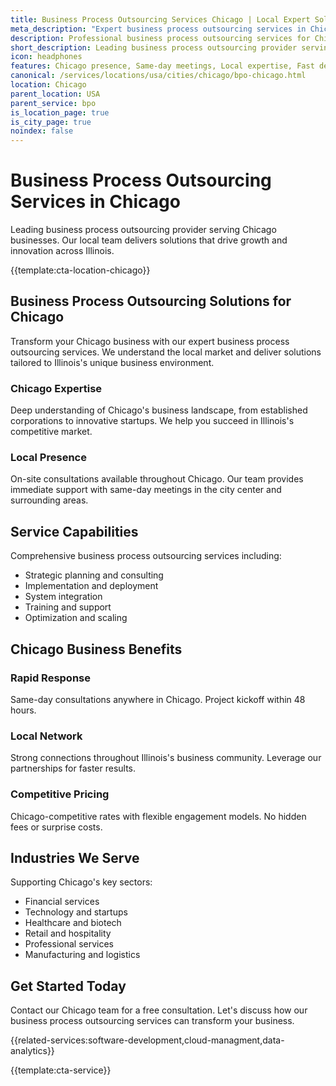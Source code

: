```yaml
---
title: Business Process Outsourcing Services Chicago | Local Expert Solutions
meta_description: "Expert business process outsourcing services in Chicago. Local team, same-day consultations, proven results. Transform your business today."
description: Professional business process outsourcing services for Chicago businesses
short_description: Leading business process outsourcing provider serving Chicago and Illinois.
icon: headphones
features: Chicago presence, Same-day meetings, Local expertise, Fast deployment, Competitive rates, Proven track record
canonical: /services/locations/usa/cities/chicago/bpo-chicago.html
location: Chicago
parent_location: USA
parent_service: bpo
is_location_page: true
is_city_page: true
noindex: false
---
```


# Business Process Outsourcing Services in Chicago

Leading business process outsourcing provider serving Chicago businesses. Our local team delivers solutions that drive growth and innovation across Illinois.

{{template:cta-location-chicago}}

## Business Process Outsourcing Solutions for Chicago

Transform your Chicago business with our expert business process outsourcing services. We understand the local market and deliver solutions tailored to Illinois's unique business environment.

### Chicago Expertise

Deep understanding of Chicago's business landscape, from established corporations to innovative startups. We help you succeed in Illinois's competitive market.

### Local Presence

On-site consultations available throughout Chicago. Our team provides immediate support with same-day meetings in the city center and surrounding areas.

## Service Capabilities

Comprehensive business process outsourcing services including:
- Strategic planning and consulting
- Implementation and deployment
- System integration
- Training and support
- Optimization and scaling

## Chicago Business Benefits

### Rapid Response
Same-day consultations anywhere in Chicago. Project kickoff within 48 hours.

### Local Network
Strong connections throughout Illinois's business community. Leverage our partnerships for faster results.

### Competitive Pricing
Chicago-competitive rates with flexible engagement models. No hidden fees or surprise costs.

## Industries We Serve

Supporting Chicago's key sectors:
- Financial services
- Technology and startups
- Healthcare and biotech
- Retail and hospitality
- Professional services
- Manufacturing and logistics

## Get Started Today

Contact our Chicago team for a free consultation. Let's discuss how our business process outsourcing services can transform your business.

{{related-services:software-development,cloud-managment,data-analytics}}

{{template:cta-service}}
